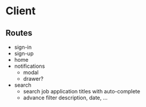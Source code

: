 # Client

## Routes

- sign-in
- sign-up
- home
- notifications
  - modal
  - drawer?
- search
  - search job application titles with auto-complete
  - advance filter description, date, ...
